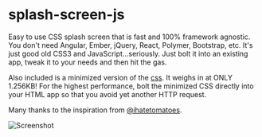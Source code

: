 # splash-screen-js

Easy to use CSS splash screen that is fast and 100% framework agnostic. You don't need Angular, Ember, jQuery, React, Polymer, Bootstrap, etc. It's just good old CSS3 and JavaScript...seriously. Just bolt it into an existing app, tweak it to your needs and then hit the gas.

Also included is a minimized version of the [css](css/splashscreen-min.css). It weighs in at ONLY 1.256KB! For the highest performance,
bolt the minimized CSS directly into your HTML app so that you avoid yet another HTTP request.

Many thanks to the inspiration from [@ihatetomatoes](https://ihatetomatoes.net/create-custom-preloading-screen/).

![Screenshot](splashscreen.gif)


